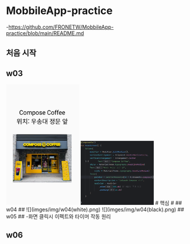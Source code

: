 # MobbileApp-practice
-https://github.com/FRONETW/MobbileApp-practice/blob/main/README.md

## 처음 시작 ##

## w03 ##
<img src="imges/img/w03.png" width="200">
<img src="imges/code_img/w03.png" width="200">
# 핵심 #
## w04 ##
![](imges/img/w04(white).png)
![](imges/img/w04(black).png)
## w05 ##
-화면 클릭시 이펙트와 타이머 작동 원리

## w06 ##
